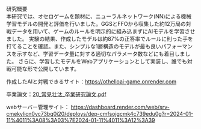 研究概要  
本研究では、オセロゲームを題材に、ニューラルネットワーク(NN)による機械学習モデルの開発と評価を行いました。GGSとFFOから収集した約12万局の対戦データを用いて、ゲームのルールを明示的に組み込まずにAIモデルを学習させました。
実験の結果、作成したモデルは約87%の正答率でルールに則った手を打てることを確認。また、シンプルな1層構造のモデルが最も良いパフォーマンスを示すなど、学習データ量に対する適切なパラメータ数などにも着目しました。
さらに、学習したモデルをWebアプリケーションとして実装し、誰でも対戦可能な形で公開しています。

作成したAIと対戦できるサイト：https://othelloai-game.onrender.com

卒業論文：[20_常見壮汰_卒業研究論文.pdf](https://github.com/user-attachments/files/18470769/20_._.pdf)

webサーバー管理サイト：
https://dashboard.render.com/web/srv-cmekvlicn0vc73bq0i20/deploys/dep-cmfsojgcmk4c739edu0g?r=2024-01-11%4011%3A08%3A03%7E2024-01-11%4011%3A12%3A39
